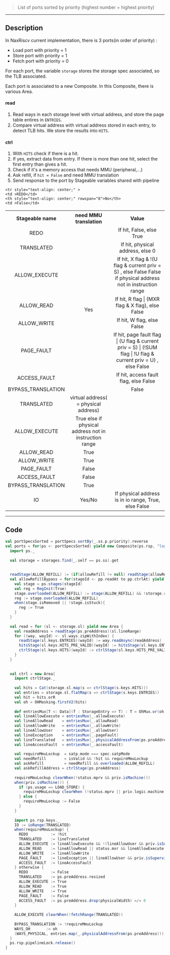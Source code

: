 > List of ports sorted by priority (highest number = highest priority)

***
## Description

In NaxRiscv current implementation, there is 3 ports(in order of priority) :
- Load port with priority = 1
- Store port with priority = 1
- Fetch port with priority = 0

For each port, the variable `storage` stores the storage spec associated, so the TLB associated.

Each port is associated to a new Composite. In this Composite, there is various Area.

#### read 

1) Read ways in each storage level with virtual address, and store the page table entires in `ENTRIES`.
2) Compare virtual address with virtual address stored in each entry, to detect TLB hits. We store the results into `HITS`.

#### ctrl

1) With `HITS` check if there is a hit.
2) If yes, extract data from entry. If there is more than one hit, select the first entry than gives a hit.
3) Check if it's a memory access that needs MMU (peripheral,...)
4) Ask refill, if `hit = False` and need MMU translation
5) Send response to the port by Stageable variables shared with pipeline 

<table>
  <tr >
    <th style="text-align: center;" >Stageable name</th>
    <th style="text-align: center;" >need MMU translation</th>
    <th style="text-align: center;" >Value</th>
  </tr>
  <tr style="text-align: center;" >
    <td >REDO</td>
    <td style="text-align: center;" rowspan="8">Yes</td>
	<td >If hit, False, else True</td>
  </tr>
  <tr style="text-align: center;" >
	<td >TRANSLATED</td>
    <td >If hit, physical address, else 0</td>
  </tr>
  <tr style="text-align: center;" >
	<td >ALLOW_EXECUTE</td>
    <td >If hit, X flag & !(U flag & current priv = S) , else False
    False if physical address not in instruction range</td>
  </tr>
  <tr style="text-align: center;" >
	<td >ALLOW_READ</td>
    <td >If hit, R flag | (MXR flag & X flag), else False</td>
  </tr>
  <tr style="text-align: center;" >
	<td >ALLOW_WRITE</td>
    <td >If hit, W flag, else False</td>
  </tr>
  <tr style="text-align: center;" >
	<td >PAGE_FAULT</td>
    <td >If hit, page fault flag | (U flag & current priv = S) | (!SUM flag | !U flag & current priv = U) , else False</td>
  </tr>
  <tr style="text-align: center;" >
	<td >ACCESS_FAULT</td>
    <td >If hit, access fault flag, else False</td>
  </tr>
    <tr style="text-align: center;" >
	<td >BYPASS_TRANSLATION</td>
    <td >False</td>
  </tr>
  
    <tr style="text-align: center;" >
    <td >REDO</td>
    <th style="text-align: center;" rowspan="8">No</th>
	<td >False</td>
  </tr>
  <tr style="text-align: center;" >
	<td >TRANSLATED</td>
    <td >virtual address( = physical address)</td>
  </tr>
  <tr style="text-align: center;" >
	<td >ALLOW_EXECUTE</td>
    <td >True else if physical address not in instruction range</td>
  </tr>
  <tr style="text-align: center;" >
	<td >ALLOW_READ</td>
    <td >True</td>
  </tr>
  <tr style="text-align: center;" >
	<td >ALLOW_WRITE</td>
    <td >True</td>
  </tr>
  <tr style="text-align: center;" >
	<td >PAGE_FAULT</td>
    <td >False</td>
  </tr>
  <tr style="text-align: center;" >
	<td >ACCESS_FAULT</td>
    <td >False</td>
  </tr>
      <tr style="text-align: center;" >
	<td >BYPASS_TRANSLATION</td>
    <td >True</td>
  </tr>
  <tr style="text-align: center;" >
	<td >IO</td>
	<td >Yes/No</td>
    <td >If physical address is in io range, True, else False</td>
  </tr>
</table>


***
## Code

```scala
val portSpecsSorted = portSpecs.sortBy(_.ss.p.priority).reverse  
val ports = for(ps <- portSpecsSorted) yield new Composite(ps.rsp, "logic", false){  
  import ps._  
  
  val storage = storages.find(_.self == ps.ss).get  
  
  
  readStage(ALLOW_REFILL) := (if(allowRefill != null) readStage(allowRefill) else True)  
  val allowRefillBypass = for(stageId <- pp.readAt to pp.ctrlAt) yield new Area{  
    val stage = ps.stages(stageId)  
    val reg = RegInit(True)  
    stage.overloaded(ALLOW_REFILL) := stage(ALLOW_REFILL) && !storage.refillOngoing && reg  
    reg := stage.overloaded(ALLOW_REFILL)  
    when(stage.isRemoved || !stage.isStuck){  
      reg := True  
    }  
  }  
  
  val read = for (sl <- storage.sl) yield new Area {  
    val readAddress = readStage(ps.preAddress)(sl.lineRange)  
    for ((way, wayId) <- sl.ways.zipWithIndex) {  
      readStage(sl.keys.ENTRIES)(wayId) := way.readAsync(readAddress)  
      hitsStage(sl.keys.HITS_PRE_VALID)(wayId) := hitsStage(sl.keys.ENTRIES)(wayId).hit(hitsStage(ps.preAddress))  
      ctrlStage(sl.keys.HITS)(wayId) := ctrlStage(sl.keys.HITS_PRE_VALID)(wayId) && ctrlStage(sl.keys.ENTRIES)(wayId).valid  
    }  
  }  
  
  
  val ctrl = new Area{  
    import ctrlStage._  
  
    val hits = Cat(storage.sl.map(s => ctrlStage(s.keys.HITS)))  
    val entries = storage.sl.flatMap(s => ctrlStage(s.keys.ENTRIES))  
    val hit = hits.orR  
    val oh = OHMasking.firstV2(hits)  
  
    def entriesMux[T <: Data](f : StorageEntry => T) : T = OhMux.or(oh, entries.map(f))  
    val lineAllowExecute = entriesMux(_.allowExecute)  
    val lineAllowRead    = entriesMux(_.allowRead)  
    val lineAllowWrite   = entriesMux(_.allowWrite)  
    val lineAllowUser    = entriesMux(_.allowUser)  
    val lineException    = entriesMux(_.pageFault)  
    val lineTranslated   = entriesMux(_.physicalAddressFrom(ps.preAddress))  
    val lineAccessFault  = entriesMux(_.accessFault)  
  
    val requireMmuLockup  = satp.mode === spec.satpMode  
    val needRefill        = isValid && !hit && requireMmuLockup  
    val askRefill         = needRefill && overloaded(ALLOW_REFILL)  
    val askRefillAddress = ctrlStage(ps.preAddress)  
  
    requireMmuLockup clearWhen(!status.mprv && priv.isMachine())  
    when(priv.isMachine()) {  
      if (ps.usage == LOAD_STORE) {  
        requireMmuLockup clearWhen (!status.mprv || priv.logic.machine.mstatus.mpp === 3)  
      } else {  
        requireMmuLockup := False  
      }  
    }  
  
    import ps.rsp.keys._  
    IO := ioRange(TRANSLATED)  
    when(requireMmuLockup) {  
      REDO          := !hit  
      TRANSLATED    := lineTranslated  
      ALLOW_EXECUTE := lineAllowExecute && !(lineAllowUser && priv.isSupervisor())  
      ALLOW_READ    := lineAllowRead || status.mxr && lineAllowExecute  
      ALLOW_WRITE   := lineAllowWrite  
      PAGE_FAULT    := lineException || lineAllowUser && priv.isSupervisor() && !status.sum || !lineAllowUser && priv.isUser()  
      ACCESS_FAULT  := lineAccessFault  
    } otherwise {  
      REDO          := False  
      TRANSLATED    := ps.preAddress.resized  
      ALLOW_EXECUTE := True  
      ALLOW_READ    := True  
      ALLOW_WRITE   := True  
      PAGE_FAULT    := False  
      ACCESS_FAULT  := ps.preAddress.drop(physicalWidth) =/= 0  
    }  
  
    ALLOW_EXECUTE clearWhen(!fetchRange(TRANSLATED))  
  
    BYPASS_TRANSLATION := !requireMmuLockup  
    WAYS_OH       := oh  
    (WAYS_PHYSICAL, entries.map(_.physicalAddressFrom(ps.preAddress))).zipped.foreach(_ := _)  
  }  
  ps.rsp.pipelineLock.release()  
}
```